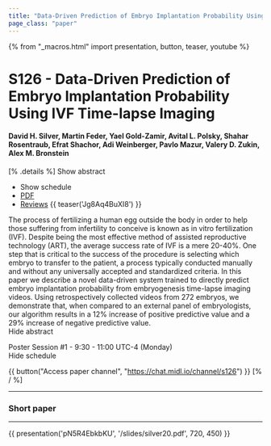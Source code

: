 ```yaml
---
title: "Data-Driven Prediction of Embryo Implantation Probability Using IVF Time-lapse Imaging"
page_class: "paper"
---
```


{% from "_macros.html" import presentation, button, teaser, youtube %}

# S126 - Data-Driven Prediction of Embryo Implantation Probability Using IVF Time-lapse Imaging

#### David H. Silver, Martin Feder, Yael Gold-Zamir, Avital L. Polsky, Shahar Rosentraub, Efrat Shachor, Adi Weinberger, Pavlo Mazur, Valery D. Zukin, Alex M. Bronstein

[% .details %]
<a class="toggle_visibility" data-selector=".abstract" data-level="3">Show abstract</a>
- <a class="toggle_visibility" data-selector=".schedule" data-level="3">Show schedule</a>
- <a href="https://openreview.net/pdf?id=TujK1uTkTP">PDF</a>
- <a href="https://openreview.net/forum?id=TujK1uTkTP">Reviews</a>
{{ teaser('Jg8Aq4BuXI8') }}

<p>
    <span class="abstract">
        The process of fertilizing a human egg outside the body in order to help those suffering from infertility to conceive is known as in vitro fertilization (IVF). Despite being the most effective method of assisted reproductive technology (ART), the average success rate of IVF is a mere 20-40%. One step that is critical to the success of the procedure is selecting which embryo to transfer to the patient, a process typically conducted manually and without any universally accepted and standardized criteria. In this paper we describe a novel data-driven system trained to directly predict embryo implantation probability from embryogenesis time-lapse imaging videos. Using  retrospectively collected videos from 272 embryos, we demonstrate that, when compared to an external panel of embryologists, our algorithm results in a 12% increase of positive predictive value and a 29% increase of negative predictive value. 
        <br>
        <span class="actions"><a class="toggle_visibility" data-level="2">Hide abstract</a></span>
    </span>
</p>

<p>
    <span class="schedule">
        Poster Session #1  - 9:30 - 11:00 UTC-4 (Monday)
        <br>
        <span class="actions"><a class="toggle_visibility" data-level="2">Hide schedule</a></span>
    </span>
</p>

{{ button("Access paper channel", "https://chat.midl.io/channel/s126") }}
[% / %]

---


### Short paper

---

{{ presentation('pN5R4EbkbKU', '/slides/silver20.pdf', 720, 450) }}
